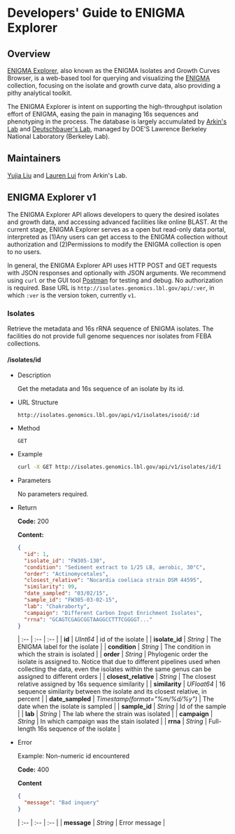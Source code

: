 # Developers' Guide to ENIGMA Explorer

## Overview

[ENIGMA Explorer](http://isolates.genomics.lbl.gov), also known as the ENIGMA Isolates and Growth Curves Browser, is a web-based tool for querying and visualizing the [ENIGMA](https://enigma.lbl.gov/) collection, focusing on the isolate and growth curve data, also providing a pithy analytical toolkit.

The ENIGMA Explorer is intent on supporting the high-throughput isolation effort of ENIGMA, easing the pain in managing 16s sequences and phenotyping in the process. The database is largely accumulated by [Arkin's Lab](http://genomics.lbl.gov/) and [Deutschbauer's Lab](https://enigma.lbl.gov/deutschbauer-adam/), managed by DOE'S Lawrence Berkeley National Laboratory (Berkeley Lab).

## Maintainers

[Yujia Liu](mailto:yujialiu@lbl.gov) and [Lauren Lui](mailto:lmlui@lbl.gov) from Arkin's Lab.

## ENIGMA Explorer v1

The ENIGMA Explorer API allows developers to query the desired isolates and growth data, and accessing advanced facilities like online BLAST. At the current stage, ENIGMA Explorer serves as a open but read-only data portal, interpreted as (1)Any users can get access to the ENIGMA collection without authorization and (2)Permissions to modify the ENIGMA collection is open to no users.

In general, the ENIGMA Explorer API uses HTTP POST and GET requests with JSON responses and optionally with JSON arguments. We recommend using `curl` or the GUI tool [Postman](https://www.getpostman.com) for testing and debug. No authorization is required. Base URL is `http://isolates.genomics.lbl.gov/api/:ver`, in which `:ver` is the version token, currently `v1`.

### Isolates

Retrieve the metadata and 16s rRNA sequence of ENIGMA isolates. The facilities do not provide full genome sequences nor isolates from FEBA collections.

#### /isolates/id

- Description

  Get the metadata and 16s sequence of an isolate by its id.

- URL Structure

  `http://isolates.genomics.lbl.gov/api/v1/isolates/isoid/:id`

- Method

  `GET`

- Example

  ```sh
  curl -X GET http://isolates.genomics.lbl.gov/api/v1/isolates/id/1
  ```

- Parameters

  No parameters required.

- Return

  **Code:** 200

  **Content:**

  ```json
  {
    "id": 1,
    "isolate_id": "FW305-130",
    "condition": "Sediment extract to 1/25 LB, aerobic, 30°C",
    "order": "Actinomycetales",
    "closest_relative": "Nocardia coeliaca strain DSM 44595",
    "similarity": 99,
    "date_sampled": "03/02/15",
    "sample_id": "FW305-03-02-15",
    "lab": "Chakraborty",
    "campaign": "Different Carbon Input Enrichment Isolates",
    "rrna": "GCAGTCGAGCGGTAAGGCCTTTCGGGGT..."
  }
  ```

  | :-- | :-- | :-- |
  | **id** | *UInt64* | id of the isolate |
  | **isolate_id** | *String* | The ENIGMA label for the isolate |
  | **condition** | *String* | The condition in which the strain is isolated |
  | **order** | *String* | Phylogenic order the isolate is assigned to. Notice that due to different pipelines used when collecting the data, even the isolates within the same genus can be assigned to different orders |
  | **closest\_relative** | *String* | The closest relative assigned by 16s sequence similarity |
  | **similarity** | *UFloat64* | 16 sequence similarity between the isolate and its closest relative, in percent |
  | **date\_sampled** | *Timestamp(format="%m/%d/%y")* | The date when the isolate is sampled |
  | **sample\_id** | *String* | Id of the sample |
  | **lab** | *String* | The lab where the strain was isolated |
  | **campaign** | *String* | In which campaign was the stain isolated |
  | **rrna** | *String* | Full-length 16s sequence of the isolate |

- Error

  Example: Non-numeric id encountered

  **Code:** 400

  **Content**

  ```json
  {
    "message": "Bad inquery"
  }
  ```

  | :-- | :-- | :-- |
  | **message** | *String* | Error message |